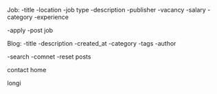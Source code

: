 Job:
-title
-location
-job type
-description
-publisher
-vacancy
-salary
-category
-experience


-apply
-post job


Blog:
-title
-description
-created_at
-category
-tags
-author

-search
-comnet
-reset posts


contact
home


longi